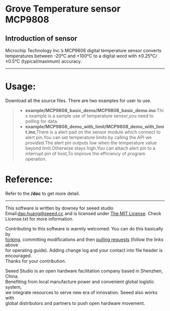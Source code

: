 Grove Temperature sensor MCP9808
==============


Introduction of sensor
----------------------------  
Microchip Technology Inc.’s MCP9808 digital temperature sensor converts temperatures between -20°C and +100°C to a digital word with
±0.25°C/±0.5°C (typical/maximum) accuracy.  

***
Usage:
==========
Download all the source files.
There are two examples for user to use.
>* **example/MCP9808_basic_demo/MCP9808_basic_demo.ino**:This example is a sample use of temperature sensor,you need to polling for data. 
>* **example/MCP9808_demo_with_limit/MCP9808_demo_with_limit.ino**,There is a alert pad on the sensor module which connect to alert pin.You can set temperature limits by calling the API we provided.The alert pin outputs low when the temperature value beyond limit.Otherwise stays high.You can attach alert pin to a interrupt pin of host,To improve the efficiency of program operation.

Reference:
===============
Refer to the **/doc** to get more detail.


***
This software is written by downey  for seeed studio<br>
Email:dao.huang@seeed.cc
and is licensed under [The MIT License](http://opensource.org/licenses/mit-license.php). Check License.txt for more information.<br>

Contributing to this software is warmly welcomed. You can do this basically by<br>
[forking](https://help.github.com/articles/fork-a-repo), committing modifications and then [pulling requests](https://help.github.com/articles/using-pull-requests) (follow the links above<br>
for operating guide). Adding change log and your contact into file header is encouraged.<br>
Thanks for your contribution.

Seeed Studio is an open hardware facilitation company based in Shenzhen, China. <br>
Benefiting from local manufacture power and convenient global logistic system, <br>
we integrate resources to serve new era of innovation. Seeed also works with <br>
global distributors and partners to push open hardware movement.<br>
